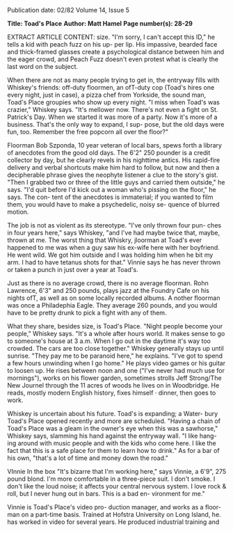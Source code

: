 Publication date: 02/82
Volume 14, Issue 5

**Title: Toad's Place**
**Author: Matt Hamel**
**Page number(s): 28-29**

EXTRACT ARTICLE CONTENT:
size. "I'm sorry, I can't accept this ID," 
he tells a kid with peach fuzz on his up-
per lip. His impassive, bearded face 
and thick-framed glasses create a 
psychological distance between him 
and the eager crowd, and Peach Fuzz 
doesn't even protest what is clearly the 
last word on the subject. 

When there are not as many people 
trying to get in, the entryway fills with 
Whiskey's friends: off-duty floormen, 
an ofT-duty cop (Toad's hires one every 
night, just in case), a pizza chef from 
Yorkside, the sound man, Toad's Place 
groupies who show up every night. 
"I miss when Toad's was crazier," 
Whiskey says. "It's mellower now. 
There's not even a fight on St. Patrick's 
Day. When we started it was more of a 
party. Now it's more of a business. 
That's the only way to expand, I sup-
pose, but the old days were fun, too. 
Remember the free popcorn all over 
the floor?" 

Floorman Bob Szponda, 10 year 
veteran of local bars, spews forth a 
library of anecdotes from the good old 
days. The 6'2" 250 pounder is a credit 
collector by day, but he clearly revels 
in his nighttime antics. His rapid-fire 
delivery and verbal shortcuts make 
him hard to follow, but now and then a 
decipherable phrase gives the neophyte 
listener a clue to the story's gist. "Then 
I grabbed two or three of the little guys 
and carried them outside," he says. "I'd 
quit before I'd kick out a woman who's 
pissing on the floor," he says. The con-
tent of the anecdotes is immaterial; if 
you wanted to film them, you would 
have to make a psychedelic, noisy se-
quence of blurred motion. 

The job is not as violent as its 
stereotype. "I've only thrown four pun-
ches in four years here," says Whiskey, 
"and I've had maybe twice that, maybe, 
thrown at me. The worst thing that 
Whiskry, jloorman at Toad's 
ever happened to me was when a guy 
saw 
his 
ex-wife 
here 
with her 
boyfriend. He went wild. We got him 
outside and I was holding him when he 
bit my arm. I had to have tetanus shots 
for that." Vinnie says he has never 
thrown or taken a punch in just over a 
year at Toad's. 

Just as there is no average crowd, 
there is no average floorman. Rohn 
Lawrence, 6'3" and 250 pounds, plays 
jazz at the Foundry Cafe on his nights 
ofT, as well as on some locally recorded 
albums. A nother floorman was once a 
Philadephia Eagle. They average 260 
pounds, and you would have to be 
pretty drunk to pick a fight with any of 
them. 

What they share, besides size, is 
Toad's Place. "Night people become 
your people," Whiskey says. "It's a 
whole after hours world. It makes 
sense to go to someone's house at 3 
a.m. When I go out in the daytime it's 
way too crowded. The cars are too 
close together." Whiskey generally 
stays up until sunrise. "They pay me to 
be paranoid here," he explains. "I've 
got to spend a few hours unwinding 
when I go home." He plays video 
games or his guitar to loosen up. He 
rises between noon and one ("I've never 
had much use for mornings"), works 
on his flower garden, sometimes strolls
Jeff Strong/The New Journel 
through the 11 acres of woods he lives 
on in Woodbridge. He reads, mostly 
modern English history, fixes himself · 
dinner, then goes to work. 

Whiskey is uncertain about his 
future. Toad's is expanding; a Water-
bury Toad's Place opened recently and 
more are scheduled. "Having a chain 
of Toad's Place was a gleam in the 
owner's eye when this was a sawhorse," 
Whiskey says, slamming his hand 
against the entryway wall. "I like hang-
ing around with music people and with 
the kids who come here. I like the fact 
that this is a safe place for them to 
learn how to drink." As for a bar of his 
own, "that's a lot of time and money 
down the road." 

VInnie In the box
"It's bizarre that I'm working here," 
says Vinnie, a 6'9", 275 pound blond. 
I'm more comfortable in a three-piece 
suit. I don't smoke. I don't like the loud 
noise; it affects your central nervous 
system. I love rock & roll, but I never 
hung out in bars. This is a bad en-
vironment for me." 

Vinnie is Toad's Place's video pro-
duction manager, and works as a floor-
man on a part-time basis. Trained at 
Hofstra University on Long Island, he. 
has worked in video for several years. 
He produced industrial training and